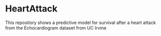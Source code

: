 # HeartAttack
This repository shows a predictive model for survival after a heart attack from the Echocardiogram dataset from UC Irvine
